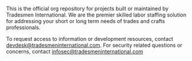 This is the official org repository for projects built or maintained by Tradesmen International. We are the premier skilled labor staffing solution for addressing your short or long term needs of trades and crafts professionals.

To request access to information or development resources, contact devdesk@tradesmeninternational.com. For security related questions or concerns, contact infosec@tradesmeninternational.com
